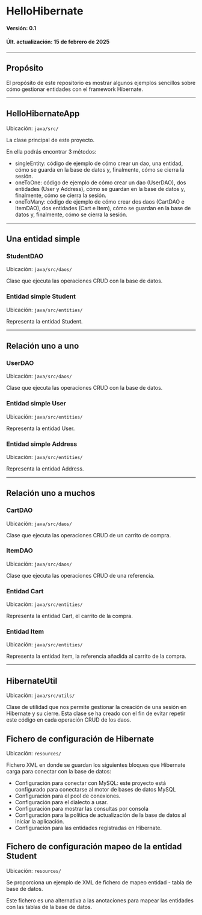 # HelloHibernate
#### Versión: 0.1
#### Últ. actualización: 15 de febrero de 2025

---

## Propósito
El propósito de este repositorio es mostrar algunos ejemplos sencillos
sobre cómo gestionar entidades con el framework Hibernate.

---

## HelloHibernateApp
Ubicación: <code>java/src/</code>

La clase principal de este proyecto.

En ella podrás encontrar 3 métodos:
- singleEntity: código de ejemplo de cómo crear un dao, una entidad, cómo se guarda en la base de datos y, finalmente, cómo 
se cierra la sesión.
- oneToOne: código de ejemplo de cómo crear un dao (UserDAO), dos entidades (User y Address), cómo se guardan en la base de datos 
y, finalmente, cómo se cierra la sesión.
- oneToMany: código de ejemplo de cómo crear dos daos (CartDAO e ItemDAO), dos entidades (Cart e Item), cómo se guardan 
en la base de datos y, finalmente, cómo se cierra la sesión.

---

## Una entidad simple

### StudentDAO

Ubicación: <code>java/src/daos/ </code>

Clase que ejecuta las operaciones CRUD con la base de datos.

### Entidad simple Student

Ubicación: <code>java/src/entities/ </code>

Representa la entidad Student. 

---

## Relación uno a uno

### UserDAO

Ubicación: <code>java/src/daos/ </code>

Clase que ejecuta las operaciones CRUD con la base de datos.

### Entidad simple User

Ubicación: <code>java/src/entities/ </code>

Representa la entidad User.

### Entidad simple Address

Ubicación: <code>java/src/entities/ </code>

Representa la entidad Address.

---

## Relación uno a muchos

### CartDAO

Ubicación: <code>java/src/daos/ </code>

Clase que ejecuta las operaciones CRUD de un carrito de compra.

### ItemDAO

Ubicación: <code>java/src/daos/ </code>

Clase que ejecuta las operaciones CRUD de una referencia.

### Entidad Cart

Ubicación: <code>java/src/entities/ </code>

Representa la entidad Cart, el carrito de la compra.

### Entidad Item

Ubicación: <code>java/src/entities/ </code>

Representa la entidad ítem, la referencia añadida al carrito de la compra.

---

## HibernateUtil

Ubicación: <code>java/src/utils/ </code>

Clase de utilidad que nos permite gestionar la creación de una sesión en Hibernate y su cierre.
Esta clase se ha creado con el fin de evitar repetir este código en cada operación CRUD de los daos.

## Fichero de configuración de Hibernate

Ubicación: <code>resources/</code>

Fichero XML en donde se guardan los siguientes bloques que Hibernate carga para conectar con la base de datos:
-  Configuración para conectar con MySQL: este proyecto está configurado para conectarse al motor de bases de datos MySQL
-  Configuración para el pool de conexiones.
-  Configuración para el dialecto a usar.
-  Configuración para mostrar las consultas por consola
-  Configuración para la política de actualización de la base de datos al iniciar la aplicación.
-  Configuración para las entidades registradas en Hibernate.

## Fichero de configuración mapeo de la entidad Student

Ubicación: <code>resources/</code>

Se proporciona un ejemplo de XML de fichero de mapeo entidad - tabla de base de datos.

Este fichero es una alternativa a las anotaciones para mapear las entidades con las tablas de la base de datos.